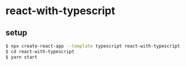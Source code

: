 # react-with-typescript

## setup

```bash
$ npx create-react-app --template typescript react-with-typescript
$ cd react-with-typescript
$ yarn start
```
